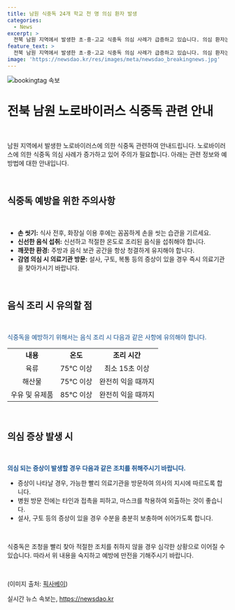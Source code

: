 ```yaml
---
title: 남원 식중독 24개 학교 천 명 의심 환자 발생
categories:
  - News
excerpt: >
  전북 남원 지역에서 발생한 초·중·고교 식중독 의심 사례가 급증하고 있습니다. 의심 환자는 24곳의 학교에서 발생했고 총 20명을 넘어섰으며 대다수가 학생과 교직원입니다. 식중독이 의심되는 김치에서 노로바이러스가 검출되어 해당 제품의 유통과 판매가 중단됐습니다. 관련 정보는 KBS뉴스를 통해 확인할 수 있습니다. [사진 출처 : ] ■ 제보하기 ▷ 전화 : 02-781-1234, 4444 ▷ 이메일 : kbs1234@kbs.co.kr ▷ 카카오톡 : KBS제보 검색, 채널 추가 ▷ 네이버, 유튜브에서 KBS뉴스를 구독해주세요!
feature_text: >
  전북 남원 지역에서 발생한 초·중·고교 식중독 의심 사례가 급증하고 있습니다. 의심 환자는 24곳의 학교에서 발생했고 총 20명을 넘어섰으며 대다수가 학생과 교직원입니다. 식중독이 의심되는 김치에서 노로바이러스가 검출되어 해당 제품의 유통과 판매가 중단됐습니다. 관련 정보는 KBS뉴스를 통해 확인할 수 있습니다. [사진 출처 : ] ■ 제보하기 ▷ 전화 : 02-781-1234, 4444 ▷ 이메일 : kbs1234@kbs.co.kr ▷ 카카오톡 : KBS제보 검색, 채널 추가 ▷ 네이버, 유튜브에서 KBS뉴스를 구독해주세요!
image: 'https://newsdao.kr/res/images/meta/newsdao_breakingnews.jpg'
---
```


<p><img src="https://newsdao.kr/res/images/meta/newsdao_breakingnews.jpg" alt="bookingtag 속보" /></p>

<h1>전북 남원 노로바이러스 식중독 관련 안내</h1>

<p data-ke-size="size16">&nbsp;</p>

<p>남원 지역에서 발생한 노로바이러스에 의한 식중독 관련하여 안내드립니다. 노로바이러스에 의한 식중독 의심 사례가 증가하고 있어 주의가 필요합니다. 아래는 관련 정보와 예방법에 대한 안내입니다.</p>

<p data-ke-size="size16">&nbsp;</p>

<h2 data-ke-size="size26">식중독 예방을 위한 주의사항</h2>

<p data-ke-size="size16">&nbsp;</p>

<ul>
  <li><b>손 씻기:</b> 식사 전후, 화장실 이용 후에는 꼼꼼하게 손을 씻는 습관을 기르세요.</li>
  <li><b>신선한 음식 섭취:</b> 신선하고 적절한 온도로 조리된 음식을 섭취해야 합니다.</li>
  <li><b>깨끗한 환경:</b> 주방과 음식 보관 공간을 항상 청결하게 유지해야 합니다.</li>
  <li><b>감염 의심 시 의료기관 방문:</b> 설사, 구토, 복통 등의 증상이 있을 경우 즉시 의료기관을 찾아가시기 바랍니다.</li>
</ul>

<p data-ke-size="size16">&nbsp;</p>

<h2 data-ke-size="size26">음식 조리 시 유의할 점</h2>

<p data-ke-size="size16">&nbsp;</p>

<p><span style="color: #1a5490;">식중독을 예방하기 위해서는 음식 조리 시 다음과 같은 사항에 유의해야 합니다.</span></p>

<table>
  <tbody>
    <tr>
      <td style="text-align: center; height: 17px;"><b>내용</b></td>
      <td style="text-align: center; height: 17px;"><b>온도</b></td>
      <td style="text-align: center; height: 17px;"><b>조리 시간</b></td>
    </tr>
    <tr>
      <td style="text-align: center; height: 17px;">육류</td>
      <td style="text-align: center; height: 17px;">75°C 이상</td>
      <td style="text-align: center; height: 17px;">최소 15초 이상</td>
    </tr>
    <tr>
      <td style="text-align: center; height: 17px;">해산물</td>
      <td style="text-align: center; height: 17px;">75°C 이상</td>
      <td style="text-align: center; height: 17px;">완전히 익을 때까지</td>
    </tr>
    <tr>
      <td style="text-align: center; height: 17px;">우유 및 유제품</td>
      <td style="text-align: center; height: 17px;">85°C 이상</td>
      <td style="text-align: center; height: 17px;">완전히 익을 때까지</td>
    </tr>
  </tbody>
</table>

<p data-ke-size="size16">&nbsp;</p>

<h2 data-ke-size="size26">의심 증상 발생 시</h2>

<p data-ke-size="size16">&nbsp;</p>

<p><b><span style="color: #1a5490;">의심 되는 증상이 발생할 경우 다음과 같은 조치를 취해주시기 바랍니다.</span></b></p>

<ul>
  <li>증상이 나타날 경우, 가능한 빨리 의료기관을 방문하여 의사의 지시에 따르도록 합니다.</li>
  <li>병원 방문 전에는 타인과 접촉을 피하고, 마스크를 착용하여 외출하는 것이 좋습니다.</li>
  <li>설사, 구토 등의 증상이 있을 경우 수분을 충분히 보충하며 쉬어가도록 합니다.</li>
</ul>

<p data-ke-size="size16">&nbsp;</p>

<p>식중독은 조청을 빨리 찾아 적절한 조치를 취하지 않을 경우 심각한 상황으로 이어질 수 있습니다. 따라서 위 내용을 숙지하고 예방에 만전을 기해주시기 바랍니다.</p>

<p data-ke-size="size16">&nbsp;</p>

<p>(이미지 출처: <a href="https://pixabay.com/">픽사베이</a>)</p>
실시간 뉴스 속보는, <a href="https://newsdao.kr" rel="dofollow">https://newsdao.kr</a>


